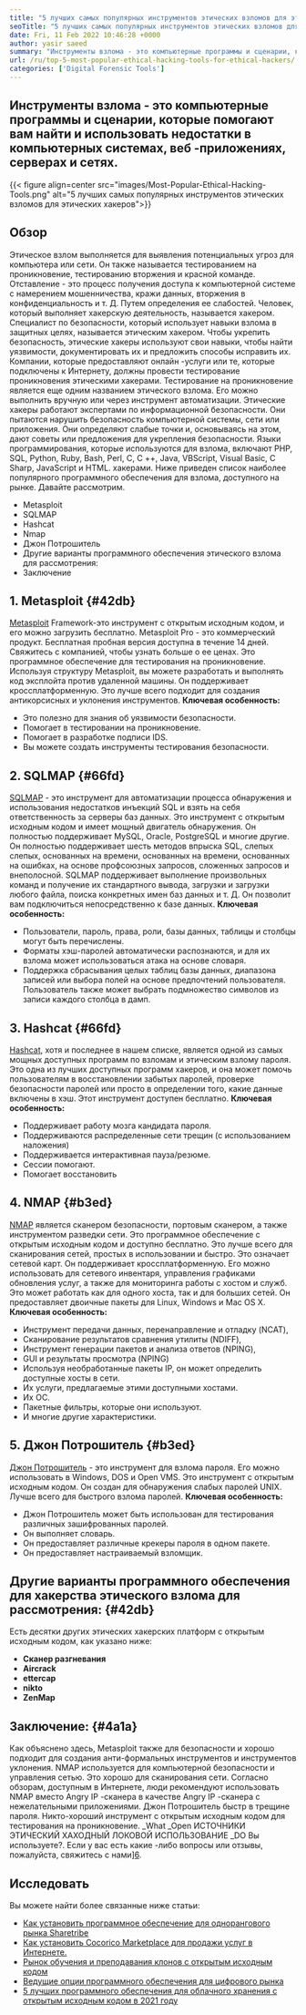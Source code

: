 ```yaml
---
title: "5 лучших самых популярных инструментов этических взломов для этических хакеров" 
seoTitle: "5 лучших самых популярных инструментов этических взломов для этических хакеров" 
date: Fri, 11 Feb 2022 10:46:28 +0000
author: yasir saeed
summary: "Инструменты взлома - это компьютерные программы и сценарии, которые помогают вам найти и использовать слабые стороны в компьютерных системах, веб -приложениях, серверах и сетях." 
url: /ru/top-5-most-popular-ethical-hacking-tools-for-ethical-hackers/
categories: ['Digital Forensic Tools']
---
```


## Инструменты взлома - это компьютерные программы и сценарии, которые помогают вам найти и использовать недостатки в компьютерных системах, веб -приложениях, серверах и сетях.

{{< figure align=center src="images/Most-Popular-Ethical-Hacking-Tools.png" alt="5 лучших самых популярных инструментов этических взломов для этических хакеров">}}


## Обзор
Этическое взлом выполняется для выявления потенциальных угроз для компьютера или сети. Он также называется тестированием на проникновение, тестированию вторжения и красной команде. Отставление - это процесс получения доступа к компьютерной системе с намерением мошенничества, кражи данных, вторжения в конфиденциальность и т. Д. Путем определения ее слабостей. Человек, который выполняет хакерскую деятельность, называется хакером.
Специалист по безопасности, который использует навыки взлома в защитных целях, называется этическим хакером. Чтобы укрепить безопасность, этические хакеры используют свои навыки, чтобы найти уязвимости, документировать их и предложить способы исправить их. Компании, которые предоставляют онлайн -услуги или те, которые подключены к Интернету, должны провести тестирование проникновения этическими хакерами. Тестирование на проникновение является еще одним названием этического взлома. Его можно выполнить вручную или через инструмент автоматизации.
Этические хакеры работают экспертами по информационной безопасности. Они пытаются нарушить безопасность компьютерной системы, сети или приложения. Они определяют слабые точки и, основываясь на этом, дают советы или предложения для укрепления безопасности. Языки программирования, которые используются для взлома, включают PHP, SQL, Python, Ruby, Bash, Perl, C, C ++, Java, VBScript, Visual Basic, C Sharp, JavaScript и HTML. хакерами.
Ниже приведен список наиболее популярного программного обеспечения для взлома, доступного на рынке. Давайте рассмотрим.
  * Metasploit
  * SQLMAP
  * Hashcat
  * Nmap
  * Джон Потрошитель
  * Другие варианты программного обеспечения этического взлома для рассмотрения:
  * Заключение

## 1. Metasploit {#42db}

[Metasploit][1] Framework-это инструмент с открытым исходным кодом, и его можно загрузить бесплатно. Metasploit Pro - это коммерческий продукт. Бесплатная пробная версия доступна в течение 14 дней. Свяжитесь с компанией, чтобы узнать больше о ее ценах.
Это программное обеспечение для тестирования на проникновение. Используя структуру Metasploit, вы можете разработать и выполнять код эксплойта против удаленной машины. Он поддерживает кроссплатформенную. Это лучше всего подходит для создания антикорсисных и уклонения инструментов.
**Ключевая особенность:** 
  * Это полезно для знания об уязвимости безопасности.
  * Помогает в тестировании на проникновение.
  * Помогает в разработке подписи IDS.
  * Вы можете создать инструменты тестирования безопасности.

## 2. SQLMAP {#66fd}

[SQLMAP][2] - это инструмент для автоматизации процесса обнаружения и использования недостатков инъекций SQL и взять на себя ответственность за серверы баз данных. Это инструмент с открытым исходным кодом и имеет мощный двигатель обнаружения. Он полностью поддерживает MySQL, Oracle, PostgreSQL и многие другие. Он полностью поддерживает шесть методов впрыска SQL, слепых слепых, основанных на времени, основанных на времени, основанных на ошибках, на основе профсоюзных запросов, сложенных запросов и внеполосной.
SQLMAP поддерживает выполнение произвольных команд и получение их стандартного вывода, загрузки и загрузки любого файла, поиска конкретных имен баз данных и т. Д. Он позволит вам подключиться непосредственно к базе данных.
**Ключевая особенность:** 
  * Пользователи, пароль, права, роли, базы данных, таблицы и столбцы могут быть перечислены.
  * Форматы хэш-паролей автоматически распознаются, и для их взлома может использоваться атака на основе словаря.
  * Поддержка сбрасывания целых таблиц базы данных, диапазона записей или выбора полей на основе предпочтений пользователя. Пользователь также может выбрать подмножество символов из записи каждого столбца в дамп.

## 3. Hashcat {#66fd}

[Hashcat][3], хотя и последнее в нашем списке, является одной из самых мощных доступных программ по взломам и этическим взлому пароля. Это одна из лучших доступных программ хакеров, и она может помочь пользователям в восстановлении забытых паролей, проверке безопасности паролей или просто в определении того, какие данные включены в хэш. Этот инструмент доступен бесплатно.
**Ключевая особенность:** 
  * Поддерживает работу мозга кандидата пароля.
  * Поддерживаются распределенные сети трещин (с использованием наложения)
  * Поддерживается интерактивная пауза/резюме.
  * Сессии помогают.
  * Помогает восстановить

## 4. NMAP {#b3ed}

[NMAP][4] является сканером безопасности, портовым сканером, а также инструментом разведки сети. Это программное обеспечение с открытым исходным кодом и доступно бесплатно. Это лучше всего для сканирования сетей, простых в использовании и быстро. Это означает сетевой карт.
Он поддерживает кроссплатформенную. Его можно использовать для сетевого инвентаря, управления графиками обновления услуг, а также для мониторинга работы с хостом и служб. Это может работать как для одного хоста, так и для больших сетей. Он предоставляет двоичные пакеты для Linux, Windows и Mac OS X.
**Ключевая особенность:** 
  * Инструмент передачи данных, перенаправление и отладку (NCAT),
  * Сканирование результатов сравнения утилиты (NDIFF),
  * Инструмент генерации пакетов и анализа ответов (NPING),
  * GUI и результаты просмотра (NPING)
  * Используя необработанные пакеты IP, он может определить доступные хосты в сети.
  * Их услуги, предлагаемые этими доступными хостами.
  * Их ОС.
  * Пакетные фильтры, которые они используют.
  * И многие другие характеристики.

## 5. Джон Потрошитель {#b3ed}

[Джон Потрошитель][5] - это инструмент для взлома пароля. Его можно использовать в Windows, DOS и Open VMS. Это инструмент с открытым исходным кодом. Он создан для обнаружения слабых паролей UNIX. Лучше всего для быстрого взлома паролей.
**Ключевая особенность:** 
  * Джон Потрошитель может быть использован для тестирования различных зашифрованных паролей.
  * Он выполняет словарь.
  * Он предоставляет различные крекеры пароля в одном пакете.
  * Он предоставляет настраиваемый взломщик.

## Другие варианты программного обеспечения для хакерства этического взлома для рассмотрения: {#42db}

Есть десятки других этических хакерских платформ с открытым исходным кодом, как указано ниже:
* **Сканер разгневания** 
* **Aircrack** 
* **ettercap** 
* **nikto** 
* **ZenMap** 

## Заключение: {#4a1a}

Как объяснено здесь, Metasploit также для безопасности и хорошо подходит для создания анти-формальных инструментов и инструментов уклонения. NMAP используется для компьютерной безопасности и управления сетью. Это хорошо для сканирования сети. Согласно обзорам, доступным в Интернете, люди рекомендуют использовать NMAP вместо Angry IP -сканера в качестве Angry IP -сканера с нежелательными приложениями. Джон Потрошитель быстр в трещине пароля. Никто-хороший инструмент с открытым исходным кодом для тестирования на проникновение.
_What _Open ИСТОЧНИКИ ЭТИЧЕСКИЙ ХАХОДНЫЙ ЛОКОВОЙ ИСПОЛЬЗОВАНИЕ _DO Вы используете?. Если у вас есть какие -либо вопросы или отзывы, пожалуйста, свяжитесь с нами][6].

## Исследовать
Вы можете найти более связанные ниже статьи:
  * [Как установить программное обеспечение для однорангового рынка Sharetribe][7]
  * [Как установить Cocorico Marketplace для продажи услуг в Интернете.][8]
  * [Рынок обучения и преподавания клонов с открытым исходным кодом][9]
  * [Ведущие опции программного обеспечения для цифрового рынка][10]
  * [5 лучших программного обеспечения для облачного хранения с открытым исходным кодом в 2021 году][11]



[1]: https://www.metasploit.com/
[2]: https://sqlmap.org/
[3]: https://hashcat.net/hashcat/
[4]: https://nmap.org/
[5]: https://www.openwall.com/john/
[6]: mailto:yasir.saeed@aspose.com
[7]: https://products.containerize.com/marketplace/sharetribe/
[8]: https://products.containerize.com/marketplace/cocorico/
[9]: https://products.containerize.com/marketplace/edurge/
[10]: https://products.containerize.com/marketplace/
[11]: https://blog.containerize.com/backup-and-sync-software/top-5-open-source-cloud-storage-software-in-2021/
